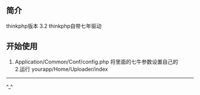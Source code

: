 ## 简介

  thinkphp版本 3.2
  thinkphp自带七年驱动
  
## 开始使用
 1. Application/Common/Conf/config.php
    将里面的七牛参数设置自己的<br/>
 2.运行 yourapp/Home/Uploader/index

 ------------------------------------------------------------------------------------
^_^



